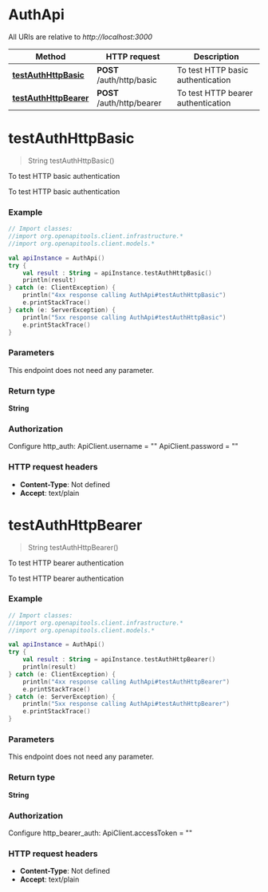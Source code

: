 # AuthApi

All URIs are relative to *http://localhost:3000*

| Method | HTTP request | Description |
| ------------- | ------------- | ------------- |
| [**testAuthHttpBasic**](AuthApi.md#testAuthHttpBasic) | **POST** /auth/http/basic | To test HTTP basic authentication |
| [**testAuthHttpBearer**](AuthApi.md#testAuthHttpBearer) | **POST** /auth/http/bearer | To test HTTP bearer authentication |


<a id="testAuthHttpBasic"></a>
# **testAuthHttpBasic**
> String testAuthHttpBasic()

To test HTTP basic authentication

To test HTTP basic authentication

### Example
```kotlin
// Import classes:
//import org.openapitools.client.infrastructure.*
//import org.openapitools.client.models.*

val apiInstance = AuthApi()
try {
    val result : String = apiInstance.testAuthHttpBasic()
    println(result)
} catch (e: ClientException) {
    println("4xx response calling AuthApi#testAuthHttpBasic")
    e.printStackTrace()
} catch (e: ServerException) {
    println("5xx response calling AuthApi#testAuthHttpBasic")
    e.printStackTrace()
}
```

### Parameters
This endpoint does not need any parameter.

### Return type

**String**

### Authorization


Configure http_auth:
    ApiClient.username = ""
    ApiClient.password = ""

### HTTP request headers

 - **Content-Type**: Not defined
 - **Accept**: text/plain

<a id="testAuthHttpBearer"></a>
# **testAuthHttpBearer**
> String testAuthHttpBearer()

To test HTTP bearer authentication

To test HTTP bearer authentication

### Example
```kotlin
// Import classes:
//import org.openapitools.client.infrastructure.*
//import org.openapitools.client.models.*

val apiInstance = AuthApi()
try {
    val result : String = apiInstance.testAuthHttpBearer()
    println(result)
} catch (e: ClientException) {
    println("4xx response calling AuthApi#testAuthHttpBearer")
    e.printStackTrace()
} catch (e: ServerException) {
    println("5xx response calling AuthApi#testAuthHttpBearer")
    e.printStackTrace()
}
```

### Parameters
This endpoint does not need any parameter.

### Return type

**String**

### Authorization


Configure http_bearer_auth:
    ApiClient.accessToken = ""

### HTTP request headers

 - **Content-Type**: Not defined
 - **Accept**: text/plain

